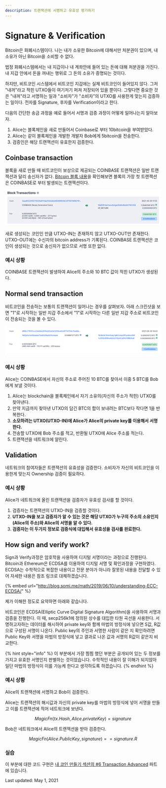 ```yaml
---
description: 트랜잭션에 서명하고 유효성 평가하기
---
```


# Signature & Verification

Bitcoin은 화폐시스템이다. 나는 내가 소유한 Bitcoin에 대해서만 처분권이 있으며, 내 소유가 아닌 Bitcoin을 소비할 수 없다.

법정 화폐시스템에서는 내 지갑이나 내 계좌안에 들어 있는 돈에 대해 처분권을 가진다. 내 지갑 안에서 돈을 꺼내는 행위로 그 돈의 소유가 증명되는 것이다.

하지만, 비트코인 시스템에서 비트코인 지갑에는 실제 비트코인이 들어있지 않다. 그저 "내꺼"라고 적힌 UTXO들이 여기저기 퍼져 저장되어 있을 뿐이다. 그렇다면 중요한 것은 "내꺼"라고 서명하는 일과 "소비자"가 "소비자"의 UTXO를 사용한게 맞는지 검증하는 일이다. 전자를 Signature, 후자를 Verification이라고 한다.

다음의 간단한 송금 과정을 예로 들어서 서명과 검증 과정이 어떻게 일어나는지 알아보자.

1. Alice는 블록체인을 새로 만들어서 Coinbase로 부터 10bitcoin을 부여받았다. 
2. Alice는 같이 블록체인을 개발한 개발자 Bob에게 5bitcoin을 전송한다.
3. 검증인은 해당 트랜잭션이 유효한지 검증한다.

## Coinbase transaction

블록을 새로 만들 때 비트코인이 보상으로 제공되는 COINBASE 트랜잭션은 일반 트랜잭션과 달리 송신자가 없다. [Bitcoin 블록 내용](https://www.blockchain.com/btc/block/00000000000000000002e316d3e83ce1c2263600b525671b176271567ba7da6e)을 확인해보면 블록의 가장 첫 트랜잭션은 COINBASE로 부터 발생되는 트랜잭션이다.

![&#xBE44;&#xD2B8;&#xCF54;&#xC778;&#xC774; &#xB9CC;&#xB4E4;&#xC5B4;&#xC9C0;&#xB294; coinbase &#xD2B8;&#xB79C;&#xC7AD;&#xC158;](../.gitbook/assets/image%20%2868%29.png)

새로 생성되는 코인인 만큼 UTXO-IN는 존재하지 않고 UTXO-OUT만 존재한다. UTXO-OUT에는 수신자의 bitcoin address가 기록된다. COINBASE 트랜잭션은 코인이 생성되는 것으로 송신자가 없으므로 서명 또한 없다.

### 예시 상황 

COINBASE 트랜잭션이 발생하여 Alice의 주소와 10 BTC 값이 적힌 UTXO가 생성된다.  

## Normal send transaction

비트코인을 전송하는 보통의 트랜잭션이 일어나는 경우를 살펴보자. 아래 스크린샷을 보면 "1"로 시작하는 일반 지갑 주소에서 "1"로 시작하는 다른 일반 지갑 주소로 비트코인이 전송되는 것을 볼 수 있다.

![Transaction](../.gitbook/assets/image%20%2869%29.png)

### 예시 상황  

Alice는 COINBASE에서 자신의 주소로 주어진 10 BTC를 찾아서 이중 5 BTC를 Bob에게 보낼 것이다. 

1. Alice는 blockchain을 블록체인에서 자기 소유의\(자신의 주소가 적힌\) UTXO를 찾아낸다.
2. 만약 지금까지 찾아낸 UTXO의 담긴 BTC의 합이 보내려는 BTC보다 작다면 1을 반복한다.
3. **소모하려는 UTXO\(UTXO-IN\)에 Alice가 Alice의 private key를 이용해서 서명한다.**
4. 전송할 UTXO에 Bob 주소를 적고, 반환될 UTXO에 Alice 주소를 적는다.
5. 트랜잭션을 네트워크에 알린다.

## Validation

네트워크의 참여자들은 트랜잭션의 유효성을 검증한다. 소비자가 자신의 비트코인을 이용한게 맞는지 Ownership 검증이 필요하다.

### 예시 상황 

Alice가 네트워크에 올린 트랜잭션을 검증자가 유효성 검사를 할 것이다.

1. 검증자는 트랜잭션의 UTXO-IN을 검증할 것이다.
2. **UTXO-IN을 보고 검증자가 알 수 있는 것은 해당 UTXO가 누구의 주소의 소유인지\(Alice의 주소\)와 Alice의 서명을 알 수 있다.**
3. **검증자는 이 두가지 정보로 검증식에 대입해서 유효성을 검사를 완료한다.**

## How sign and verify work?

Sign과 Verify과정은 암호학을 사용하여 디지털 서명이라는 과정으로 진행된다. Bitcoin과 Ethereum은 ECDSA를 이용하여 디지털 서명 및 확인과정을 구현하였다. ECDSA는 수학적으로 복잡한 내용이고 전문 분야가 아니라 잘못된 내용을 전달할 수 있어 자세한 내용은 참조 링크로 대체하겠습니다.

{% embed url="http://blog.somi.me/math/2019/06/10/understanding-ECC-ECDSA/" %}

제가 이해한 정도로 요약하면 아래와 같습니다.

비트코인은 ECDSA\(Elliptic Curve Digital Signature Algorithm\)을 사용하여 서명과 검증을 진행한다. 이 때, secp256k1에 정의된 상수를 대입한 타원 곡선을 사용한다. 서명하고자하는 데이터를 해시하여 private key와 함께 마법의 방정식에 넣으면 S값, R값으로 구성된 서명이 나온다. Public key의 주인과 서명한 사람이 같은 지 확인하려면 Public Key와 서명을 마법의 방정식에 넣고 결과로 나온 값과 서명의 R값이 같은지 비교한다.

{% hint style="info" %}
이 부분에서 가장 찜찜 했던 부분은 공개되어 있는 두 정보를 가지고 유효한 서명인지 판별하는 것이었습니다. 수학적인 내용이 잘 이해가 되지않아 일단 마법의 방정식이 이를 가능케 한다고 생각하도록 하겠습니다.
{% endhint %}

### 예시 상황 

Alice의 트랜잭션에 서명하고 Bob이 검증한다.

Alice는 트랜잭션의 해시값과 자신의 private key를 마법의 방정식에 넣어 서명을 만들고 이를 트랜잭션에 적어 네트워크에 보낸다.

$$
MagicFn(tx.Hash, Alice.privateKey) = signature
$$

Bob은 네트워크에서 Alice의 트랜잭션을 받아 검증한다.

$$
MagicFn(Alice.PublicKey, signature) == signature.R
$$



### 실습 

이 부분에 대한 코드 구현은 [내 코인 만들기 섹션의 \#6 Transaction Advanced](../create-own-coin-with-golang/6-transaction-advanced.md) 파트에 있습니다. 



Last updated: May 1, 2021



